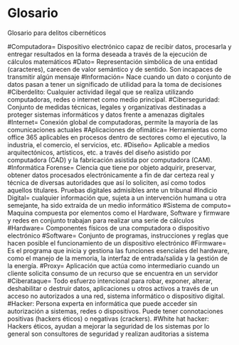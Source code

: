 # Glosario
Glosario para delitos cibernéticos 

#Computadora= Dispositivo electrónico capaz de recibir datos, procesarla y entregar resultados en la forma deseada a través de la ejecución de  cálculos matemáticos 
#Dato= Representación simbólica de una entidad (caracteres), carecen de valor semántico y de sentido. Son incapaces de transmitir algún mensaje 
#Información= Nace cuando un dato o conjunto de datos pasan a tener un significado de utilidad para la toma de decisiones 
#Ciberdelito: Cualquier actividad ilegal que se realiza utilizando computadoras, redes o internet como medio principal.
#Ciberseguridad: Conjunto de medidas técnicas, legales y organizativas destinadas a proteger sistemas informáticos y datos frente a amenazas digitales
#Internet= Conexión global de computadoras, permite la mayoría de las comunicaciones actuales
#Aplicaciones de ofimática= Herramientas como office 365 aplicables en procesos dentro de sectores como el ejecutivo, la industria, el comercio, el servicios, etc.
#Diseño= Aplicable a medios arquitectónicos, artísticos, etc. a través del diseño asistido por computadora (CAD) y la fabricación asistida por computadora (CAM).
#Informática Forense=  Ciencia que tiene por objeto adquirir, preservar, obtener datos procesados electrónicamente a fin de dar certeza real y técnica de diversas autoridades que así lo soliciten, así como todos aquellos titulares. Pruebas digitales admisibles ante un tribunal
#Indicio Digital= cualquier información que, sujeta a un intervención humana u otra semejante, ha sido extraída de un medio informático
#Sistema de computo= Maquina compuesta por elementos como el Hardware, Software y firmware y redes en conjunto trabajan para realizar una serie de cálculos 
#Hardware= Componentes físicos de una computadora o dispositivo electrónico
#Software= Conjunto de programas, instrucciones y reglas que hacen posible el funcionamiento de un dispositivo electrónico
#Firmware= Es el programa que inicia y gestiona las funciones esenciales del hardware, como el manejo de la memoria, la interfaz de entrada/salida y la gestión de la energía. 
#Proxy= Aplicación que actúa como intermediario cuando un cliente solicita consumo de un recurso que se encuentra en un servidor 
#Ciberataque= Todo esfuerzo intencional para robar, exponer, alterar, deshabilitar o destruir datos, aplicaciones u otros activos a través de un acceso no autorizados a una red, sistema informático o dispositivo digital. 
#Hacker: Persona experta en informática que puede acceder sin autorización a sistemas, redes o dispositivos. Puede tener connotaciones positivas (hackers éticos) o negativas (crackers).
#White hat hacker: Hackers éticos, ayudan a mejorar la seguridad de los sistemas por lo general son consultores de seguridad y realizan auditorias a sistema
